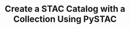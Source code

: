 ---
title: Create a STAC Catalog with a Collection Using PySTAC
description: How to Create a STAC Catalog with a Collection Using PySTAC
notebooks: 
    - 4-create-stac-collection
---